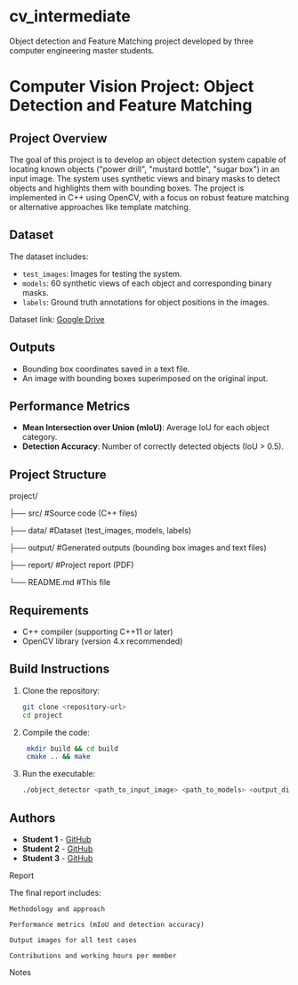 # cv_intermediate
Object detection and Feature Matching project developed by three computer engineering master students.

# Computer Vision Project: Object Detection and Feature Matching

## Project Overview
The goal of this project is to develop an object detection system capable of locating known objects ("power drill", "mustard bottle", "sugar box") in an input image. The system uses synthetic views and binary masks to detect objects and highlights them with bounding boxes. The project is implemented in C++ using OpenCV, with a focus on robust feature matching or alternative approaches like template matching.

## Dataset
The dataset includes:
- `test_images`: Images for testing the system.
- `models`: 60 synthetic views of each object and corresponding binary masks.
- `labels`: Ground truth annotations for object positions in the images.

Dataset link: [Google Drive](https://drive.google.com/drive/folders/1heXAbX4WKXf3-z2sl68Qg-cvbcVwosxO?usp=sharing)

## Outputs
- Bounding box coordinates saved in a text file.
- An image with bounding boxes superimposed on the original input.

## Performance Metrics
- **Mean Intersection over Union (mIoU)**: Average IoU for each object category.
- **Detection Accuracy**: Number of correctly detected objects (IoU > 0.5).

## Project Structure
project/

├── src/ #Source code (C++ files)

├── data/ #Dataset (test_images, models, labels)

├── output/ #Generated outputs (bounding box images and text files)

├── report/ #Project report (PDF)

└── README.md #This file

## Requirements
- C++ compiler (supporting C++11 or later)
- OpenCV library (version 4.x recommended)

## Build Instructions
1. Clone the repository:
   ```bash
   git clone <repository-url>
   cd project
2. Compile the code:
   ```bash
    mkdir build && cd build
    cmake .. && make
3. Run the executable:
      ```bash
   ./object_detector <path_to_input_image> <path_to_models> <output_directory>

## Authors

- **Student 1** - [GitHub](https://github.com/Ale10chine)  
- **Student 2** - [GitHub](https://github.com/luca037)  
- **Student 3** - [GitHub](https://github.com/Daedalus02)  

Report

The final report includes:

    Methodology and approach

    Performance metrics (mIoU and detection accuracy)

    Output images for all test cases

    Contributions and working hours per member

Notes


